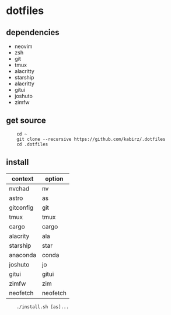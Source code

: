 # dotfiles

## dependencies

- neovim
- zsh
- git
- tmux
- alacritty
- starship
- alacritty
- gitui
- joshuto
- zimfw

## get source

```shell
    cd ~
    git clone --recursive https://github.com/kabirz/.dotfiles
    cd .dotfiles
```

## install

|  context  |  option  |
|  -------  |  ------  |
| nvchad    |   nv     |
| astro     |   as     |
| gitconfig |   git    |
| tmux      |   tmux   |
| cargo     |   cargo  |
| alacrity  |   ala    |
| starship  |   star   |
| anaconda  |   conda  |
| joshuto   |   jo     |
| gitui     |   gitui  |
| zimfw     |   zim    |
| neofetch  | neofetch |

```shell
    ./install.sh [as]...
```
